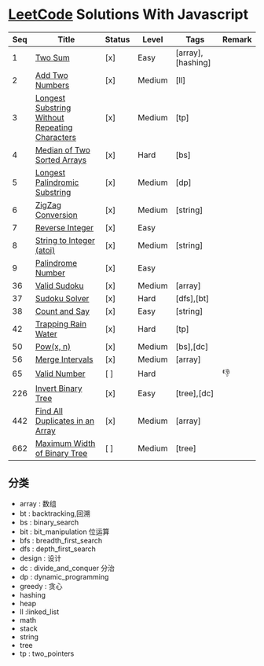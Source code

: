 # [LeetCode](https://leetcode.com/problemset/all) Solutions With Javascript

| Seq | Title                                                                    | Status | Level  | Tags              | Remark |
| --- | ------------------------------------------------------------------------ | ------ | ------ | ----------------- | ------ |
| 1   | [Two Sum](./problems/1/README.md)                                        | [x]    | Easy   | [array],[hashing] |        |
| 2   | [Add Two Numbers](./problems/2/README.md)                                | [x]    | Medium | [ll]              |        |
| 3   | [Longest Substring Without Repeating Characters](./problems/3/README.md) | [x]    | Medium | [tp]              |        |
| 4   | [Median of Two Sorted Arrays](./problems/4/README.md)                    | [x]    | Hard   | [bs]              |        |
| 5   | [Longest Palindromic Substring](./problems/5/README.md)                  | [x]    | Medium | [dp]              |        |
| 6   | [ZigZag Conversion](./problems/6/README.md)                              | [x]    | Medium | [string]          |        |
| 7   | [Reverse Integer](./problems/7/README.md)                                | [x]    | Easy   |                   |        |
| 8   | [String to Integer (atoi)](./problems/8/README.md)                       | [x]    | Medium | [string]          |        |
| 9   | [Palindrome Number](./problems/9/README.md)                              | [x]    | Easy   |                   |        |
| 36  | [Valid Sudoku](./problems/36/README.md)                                  | [x]    | Medium | [array]           |        |
| 37  | [Sudoku Solver](./problems/37/README.md)                                 | [x]    | Hard   | [dfs],[bt]        |        |
| 38  | [Count and Say](./problems/38/README.md)                                 | [x]    | Easy   | [string]          |        |
| 42  | [Trapping Rain Water](./problems/42/README.md)                           | [x]    | Hard   | [tp]              |        |
| 50  | [Pow(x, n)](./problems/50/README.md)                                     | [x]    | Medium | [bs],[dc]         |        |
| 56  | [Merge Intervals](./problems/56/README.md)                               | [x]    | Medium | [array]           |        |
| 65  | [Valid Number](./problems/65/README.md)                                  | [ ]    | Hard   |                   | :-1:   |
| 226 | [Invert Binary Tree](./problems/226/README.md)                           | [x]    | Easy   | [tree],[dc]       |        |
| 442 | [Find All Duplicates in an Array](./problems/442/README.md)              | [x]    | Medium | [array]           |        |
| 662 | [Maximum Width of Binary Tree](./problems/662/README.md)                 | [ ]    | Medium | [tree]            |        |

## 分类

* array : 数组
* bt : backtracking,回溯
* bs : binary_search
* bit : bit_manipulation 位运算
* bfs : breadth_first_search
* dfs : depth_first_search
* design : 设计
* dc : divide_and_conquer 分治
* dp : dynamic_programming
* greedy : 贪心
* hashing
* heap
* ll :linked_list
* math
* stack
* string
* tree
* tp : two_pointers
